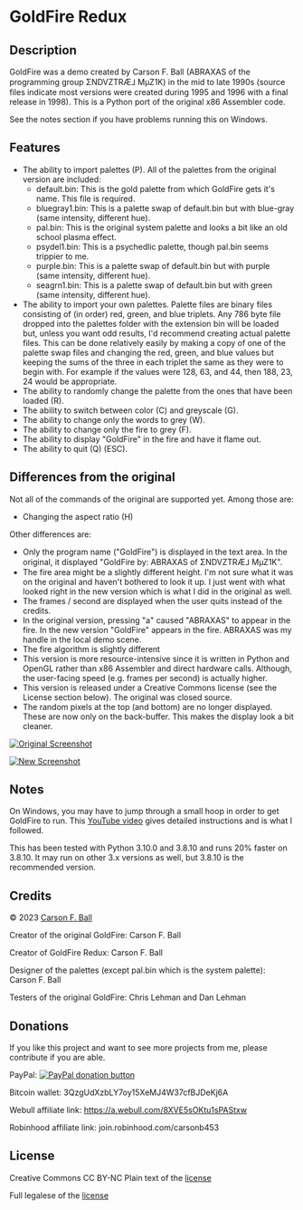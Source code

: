 GoldFire Redux
==============

Description
-----------
GoldFire was a demo created by Carson F. Ball (ABRAXAS of the programming group ΣNDVZTRÆ⅃ MµZ1K) in the mid to late 1990s (source files indicate most versions were created during 1995 and 1996 with a final release in 1998).  This is a Python port of the original x86 Assembler code.

See the notes section if you have problems running this on Windows.

Features
--------
- The ability to import palettes (P).  All of the palettes from the original version are included:
  * default.bin: This is the gold palette from which GoldFire gets it's name.  This file is required.
  * bluegray1.bin: This is a palette swap of default.bin but with blue-gray (same intensity, different hue).
  * pal.bin: This is the original system palette and looks a bit like an old school plasma effect.
  * psydel1.bin: This is a psychedlic palette, though pal.bin seems trippier to me.
  * purple.bin: This is a palette swap of default.bin but with purple (same intensity, different hue).
  * seagrn1.bin: This is a palette swap of default.bin but with green (same intensity, different hue).
- The ability to import your own palettes.  Palette files are binary files consisting of (in order) red, green, and blue triplets. Any 786 byte file dropped into the palettes folder with the extension bin will be loaded but, unless you want odd results, I'd recommend creating actual palette files.  This can be done relatively easily by making a copy of one of the palette swap files and changing the red, green, and blue values but keeping the sums of the three in each triplet the same as they were to begin with.  For example if the values were 128, 63, and 44, then 188, 23, 24 would be appropriate.
- The ability to randomly change the palette from the ones that have been loaded (R).
- The ability to switch between color (C) and greyscale (G).
- The ability to change only the words to grey (W).
- The ability to change only the fire to grey (F).
- The ability to display "GoldFire" in the fire and have it flame out.
- The ability to quit (Q) (ESC).

Differences from the original
-----------------------------
Not all of the commands of the original are supported yet.  Among those are:
- Changing the aspect ratio (H)

Other differences are:
- Only the program name ("GoldFire") is displayed in the text area.  In the original, it displayed "GoldFire by: ABRAXAS of ΣNDVZTRÆ⅃ MµZ1K".
- The fire area might be a slightly different height.  I'm not sure what it was on the original and haven't bothered to look it up.  I just went with what looked right in the new version which is what I did in the original as well.
- The frames / second are displayed when the user quits instead of the credits.
- In the original version, pressing "a" caused "ABRAXAS" to appear in the fire.  In the new version "GoldFire" appears in the fire.  ABRAXAS was my handle in the local demo scene.
- The fire algorithm is slightly different
- This version is more resource-intensive since it is written in Python and OpenGL rather than x86 Assembler and direct hardware calls.  Although, the user-facing speed (e.g. frames per second) is actually higher.
- This version is released under a Creative Commons license (see the License section below).  The original was closed source.
- The random pixels at the top (and bottom) are no longer displayed.  These are now only on the back-buffer.  This makes the display look a bit cleaner.

[![Original Screenshot](https://carson.ballweb.org/images/goldfire.png)](https://carson.ballweb.org/images/goldfire.png)

[![New Screenshot](https://carson.ballweb.org/images/goldfire_new.png)](https://carson.ballweb.org/images/goldfire_new.png)

Notes
-----
On Windows, you may have to jump through a small hoop in order to get GoldFire to run.  This [YouTube video](https://www.youtube.com/watch?v=a4NVQC_2S2U) gives detailed instructions and is what I followed.

This has been tested with Python 3.10.0 and 3.8.10 and runs 20% faster on 3.8.10.  It may run on other 3.x versions as well, but 3.8.10 is the recommended version.

Credits
-------
© 2023 [Carson F. Ball](<mailto://carson@ballweb.org>)

Creator of the original GoldFire: Carson F. Ball

Creator of GoldFire Redux: Carson F. Ball

Designer of the palettes (except pal.bin which is the system palette): Carson F. Ball

Testers of the original GoldFire: Chris Lehman and Dan Lehman

Donations
---------
If you like this project and want to see more projects from me, please contribute if you are able.

PayPal: [![PayPal donation button](https://www.paypalobjects.com/en_US/i/btn/btn_donate_LG.gif)](https://www.paypal.com/cgi-bin/webscr?cmd=_s-xclick&hosted_button_id=CT5XNBHGD5TEN)

Bitcoin wallet: 3QzgUdXzbLY7oy15XeMJ4W37cfBJDeKj6A

Webull affiliate link: https://a.webull.com/8XVE5sOKtu1sPAStxw

Robinhood affiliate link: join.robinhood.com/carsonb453

License
-------
Creative Commons CC BY-NC
Plain text of the [license](https://creativecommons.org/licenses/by-nc/4.0/)

Full legalese of the [license](https://creativecommons.org/licenses/by-nc/4.0/legalcode)
